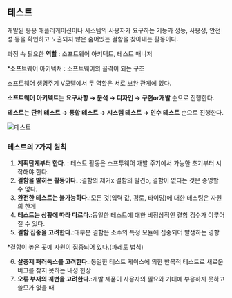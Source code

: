 ## 테스트

개발된 응용 애플리케이션이나 시스템의 사용자가 요구하는 기능과 성능, 사용성, 안전성 등을 확인하고 노출되지 않은 숨어있는 결함을 찾아내는 활동이다.

과정 속 필요한 **역할** : 소프트웨어 아키텍트, 테스트 매니저

*소프트웨어 아키텍쳐 : 소프트웨어의 골격이 되는 구조

소프트웨어 생명주기 V모델에서 두 역할은 서로 보완 관계에 있다.

**소프트웨어 아키텍트**는 **요구사항 → 분석 → 디자인 → 구현or개발** 순으로 진행한다.

**테스트**는 **단위 테스트 → 통합 테스트 → 시스템 테스트 → 인수 테스트** 순으로 진행한다.

![테스트](https://github.com/jeongyeon0000/TIL/assets/153992648/578c8dcc-996c-47d2-b01d-df0f01ae1945)

### 테스트의 7가지 원칙

1. **계획단계부터 한다.** : 테스트 활동은 소프투웨어 개발 주기에서 가능한 초기부터 시작해야 한다.
2. **결함을 밝히는 활동이다.** :결함의 제거x 결함의 발견o, 결함이 없다는 것은 증명할 수 없다.
3. **완전한 테스트는 불가능하다.**:모든 것(입력 값, 경로, 타이밍)에 대한 테스팅은 자원의 한계
4. **테스트는 상황에 따라 다르다.**:동일한 테스트에 대한 비정상적인 결함 검수가 이루어질 수 있다.
5. **결함 집중을 고려한다.**:대부분 결함은 소수의 특정 모듈에 집중되어 발생하는 경향

*결함이 높은 곳에 자원이 집중되어 있다.(파레토 법칙)

6. **살충제 패러독스를 고려한다.**:동일한 테스트 케이스에 의한 반복적 테스트로 새로운 버그를 찾지 못하는 내성 현상
7. **오류 부재의 궤변을 고려한다.**:개발 제품이 사용자의 필요와 기대에 부응하지 못하고 쓸모가 없을 때